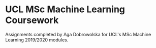# UCL MSc Machine Learning Coursework
Assignments completed by Aga Dobrowolska for UCL's MSc Machine Learning 2019/2020 modules.
